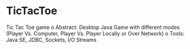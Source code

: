 # TicTacToe
Tic Tac Toe game 
o	Abstract: Desktop Java Game with different modes (Player Vs. Computer, Player Vs. Player Locally or Over Network)
o	Tools: Java SE, JDBC, Sockets, I/O Streams


